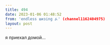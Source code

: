 ```yaml
---
title: 494
date: 2023-01-06 01:48:52
from: 'endless шизing ⍼' (channel1162404975)
layout: post
---
```


я приехал домой...
